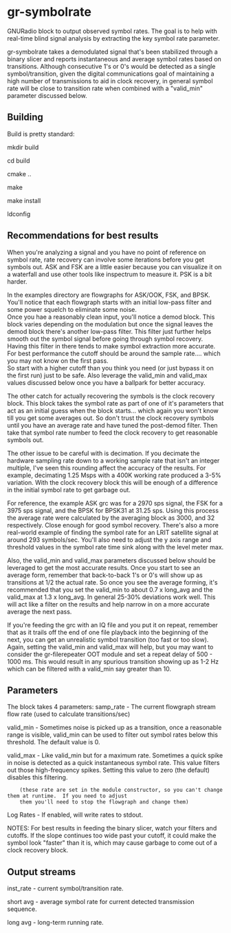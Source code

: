 # gr-symbolrate
GNURadio block to output observed symbol rates. The goal is to help with real-time blind signal analysis 
by extracting the key symbol rate parameter.

gr-symbolrate takes a demodulated signal that's been stabilized through a binary slicer and reports 
instantaneous and average symbol rates based on transitions.  Although consecutive 1's or 0's would
be detected as a single symbol/transition, given the digital communications goal of maintaining a 
high number of transmissions to aid in clock recovery, in general symbol rate will be close to transition
rate when combined with a "valid_min" parameter discussed below.

## Building
Build is pretty standard:

mkdir build

cd build

cmake ..

make

make install

ldconfig

## Recommendations for best results
When you're analyzing a signal and you have no point of reference on symbol rate, rate recovery can
involve some iterations before you get symbols out.  ASK and FSK are a little easier because you can
visualize it on a waterfall and use other tools like inspectrum to measure it.  PSK is a bit harder.

In the examples directory are flowgraphs for ASK/OOK, FSK, and BPSK.  You'll notice that each flowgraph
starts with an initial low-pass filter and some power squelch to eliminate some noise.  
Once you hae a reasonably clean input, you'll notice a demod block.  This block varies depending on the
modulation but once the signal leaves the demod block there's another low-pass filter.  This filter
just further helps smooth out the symbol signal before going through symbol recovery.  Having this
filter in there tends to make symbol extraction more accurate.  For best 
performance the cutoff should be around the sample rate.... which you may not know on the first pass.  
So start with a higher cutoff than you think you need (or just bypass it on the first run) just to be safe. 
Also leverage the valid_min and valid_max values discussed below once you have a ballpark for better accuracy.
 
The other catch for actually recovering the symbols is the clock recovery block.  This block takes
the symbol rate as part of one of it's parameters that act as an initial guess when the block starts...
which again you won't know till you get some averages out.  So don't trust the clock recovery symbols
until you have an average rate and have tuned the post-demod filter.  Then take that symbol rate number
to feed the clock recovery to get reasonable symbols out.

The other issue to be careful with is decimation.  If you decimate the hardware sampling rate down to a 
working sample rate that isn't an integer multiple, I've seen this rounding affect the accuracy of the results.
For example, decimating 1.25 Msps with a 400K working rate produced a 3-5% variation.
With the clock recovery block this will be enough of a difference in the initial symbol rate to get garbage out.

For reference, the example ASK grc was for a 2970 sps signal, the FSK for a 
3975 sps signal, and the BPSK for BPSK31 at 31.25 sps.  Using this process the average rate were
calculated by the averaging block as 3000, and 32 respectively.  Close enough for good symbol recovery.
There's also a more real-world example of finding the symbol rate for an LRIT satellite signal at 
around 293 symbols/sec.  You'll also need to adjust the y axis range and threshold values in the 
symbol rate time sink along with the level meter max.

Also, the valid_min and valid_max parameters discussed below should be leveraged to get the most accurate
results.  Once you start to see an average form, remember that back-to-back 1's or 0's will show up as 
transitions at 1/2 the actual rate.  So once you see the average forming, it's recommended that you set 
the valid_min to about 0.7 x long_avg and the valid_max at 1.3 x long_avg.  In general 25-30% deviations
work well.  This will act like a filter on the results and help narrow in on a more accurate average the next pass.

If you're feeding the grc with an IQ file and you put it on repeat, remember that as it trails off the end 
of one file playback into the beginning of the next, you can get an unrealistic symbol transition (too fast 
or too slow).  Again, setting the valid_min and valid_max will help, but you may want to consider the 
gr-filerepeater OOT module and set a repeat delay of 500 - 1000 ms.  This would result in any spurious transition 
showing up as 1-2 Hz which can be filtered with a valid_min say greater than 10.

## Parameters
The block takes 4 parameters:
samp_rate - The current flowgraph stream flow rate (used to calculate transitions/sec)

valid_min - Sometimes noise is picked up as a transition, once a reasonable range is 
	    visible, valid_min can be used to filter out symbol rates below this threshold.
	    The default value is 0.

valid_max - Like valid_min but for a maximum rate.  Sometimes a quick spike in noise is
	    detected as a quick instantaneous symbol rate.  This value filters out those
	    high-frequency spikes.  Setting this value to zero (the default) disables
	    this filtering.

		(these rate are set in the module constructor, so you can't change them at runtime.  If you need to adjust
		them you'll need to stop the flowgraph and change them)
Log Rates - If enabled, will write rates to stdout.

NOTES: 
For best results in feeding the binary slicer, watch your filters and cutoffs.  If the slope continues too wide
past your cutoff, it could make the symbol look "faster" than it is, which may cause garbage to come out of
a clock recovery block.

## Output streams
inst_rate - current symbol/transition rate.

short avg - average symbol rate for current detected transmission sequence.

long avg - long-term running rate.

